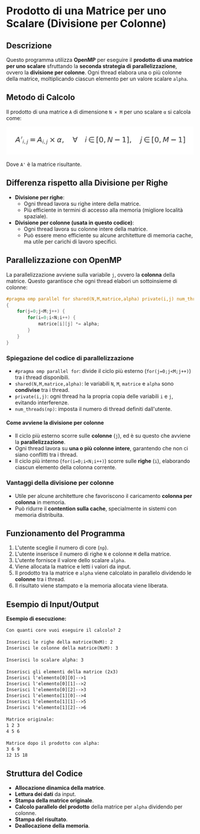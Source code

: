 # Prodotto di una Matrice per uno Scalare (Divisione per Colonne)

## Descrizione
Questo programma utilizza **OpenMP** per eseguire il **prodotto di una matrice per uno scalare** sfruttando la **seconda strategia di parallelizzazione**, ovvero la **divisione per colonne**. Ogni thread elabora una o più colonne della matrice, moltiplicando ciascun elemento per un valore scalare `alpha`.

## Metodo di Calcolo
Il prodotto di una matrice `A` di dimensione `N × M` per uno scalare `α` si calcola come:

![Formula del Prodotto Matrice-Scalare](prodotto_matrice_scalare.png)

Dove `A'` è la matrice risultante.

## Differenza rispetto alla Divisione per Righe
- **Divisione per righe**:
  - Ogni thread lavora su righe intere della matrice.
  - Più efficiente in termini di accesso alla memoria (migliore località spaziale).
- **Divisione per colonne (usata in questo codice)**:
  - Ogni thread lavora su colonne intere della matrice.
  - Può essere meno efficiente su alcune architetture di memoria cache, ma utile per carichi di lavoro specifici.

## Parallelizzazione con OpenMP
La parallelizzazione avviene sulla variabile `j`, ovvero la **colonna** della matrice. Questo garantisce che ogni thread elabori un sottoinsieme di colonne:

```c
#pragma omp parallel for shared(N,M,matrice,alpha) private(i,j) num_threads(np)
{
    for(j=0;j<M;j++) {
        for(i=0;i<N;i++) {
            matrice[i][j] *= alpha;
        }
    }
}
```

### **Spiegazione del codice di parallelizzazione**
- `#pragma omp parallel for`: divide il ciclo più esterno (`for(j=0;j<M;j++)`) tra i thread disponibili.
- `shared(N,M,matrice,alpha)`: le variabili `N`, `M`, `matrice` e `alpha` sono **condivise** tra i thread.
- `private(i,j)`: ogni thread ha la propria copia delle variabili `i` e `j`, evitando interferenze.
- `num_threads(np)`: imposta il numero di thread definiti dall'utente.

#### **Come avviene la divisione per colonne**
- Il ciclo più esterno scorre sulle **colonne** (`j`), ed è su questo che avviene la **parallelizzazione**.
- Ogni thread lavora su **una o più colonne intere**, garantendo che non ci siano conflitti tra i thread.
- Il ciclo più interno (`for(i=0;i<N;i++)`) scorre sulle **righe** (`i`), elaborando ciascun elemento della colonna corrente.

### **Vantaggi della divisione per colonne**
- Utile per alcune architetture che favoriscono il caricamento **colonna per colonna** in memoria.
- Può ridurre il **contention sulla cache**, specialmente in sistemi con memoria distribuita.

## Funzionamento del Programma
1. L'utente sceglie il numero di core (`np`).
2. L'utente inserisce il numero di righe `N` e colonne `M` della matrice.
3. L'utente fornisce il valore dello scalare `alpha`.
4. Viene allocata la matrice e letti i valori da input.
5. Il prodotto tra la matrice e `alpha` viene calcolato in parallelo dividendo le **colonne** tra i thread.
6. Il risultato viene stampato e la memoria allocata viene liberata.

## Esempio di Input/Output
**Esempio di esecuzione:**
```
Con quanti core vuoi eseguire il calcolo? 2

Inserisci le righe della matrice(NxM): 2
Inserisci le colonne della matrice(NxM): 3

Inserisci lo scalare alpha: 3

Inserisci gli elementi della matrice (2x3)
Inserisci l'elemento[0][0]-->1
Inserisci l'elemento[0][1]-->2
Inserisci l'elemento[0][2]-->3
Inserisci l'elemento[1][0]-->4
Inserisci l'elemento[1][1]-->5
Inserisci l'elemento[1][2]-->6

Matrice originale:
1 2 3 
4 5 6 

Matrice dopo il prodotto con alpha: 
3 6 9 
12 15 18 
```

## Struttura del Codice
- **Allocazione dinamica della matrice**.
- **Lettura dei dati** da input.
- **Stampa della matrice originale**.
- **Calcolo parallelo del prodotto** della matrice per `alpha` dividendo per colonne.
- **Stampa del risultato**.
- **Deallocazione della memoria**.


